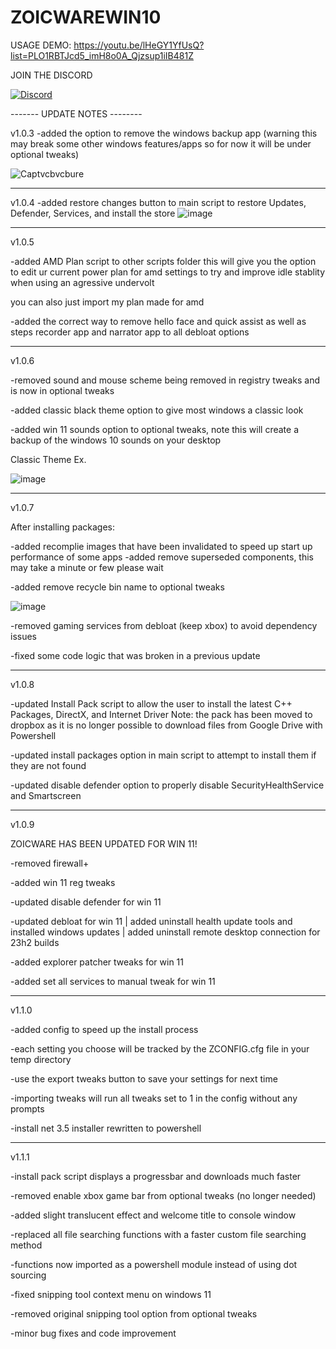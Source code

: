 # ZOICWAREWIN10

USAGE DEMO:
https://youtu.be/lHeGY1YfUsQ?list=PLO1RBTJcd5_imH8o0A_Qjzsup1iIB481Z



JOIN THE DISCORD

[![Discord](https://discordapp.com/api/guilds/1173717737017716777/widget.png?style=banner1)](https://discord.gg/VsC7XS5vgA)




------- UPDATE NOTES --------



v1.0.3
-added the option to remove the windows backup app (warning this may break some other windows features/apps so for now it will be under optional tweaks)

![Captvcbvcbure](https://github.com/zoicware/ZOICWAREWIN10/assets/118035521/b87e729b-11a2-4f7d-b9ae-253f8eaf8ab5)


----------------------------------------------------------------------------------------------


v1.0.4
-added restore changes button to main script to restore Updates, Defender, Services, and install the store
![image](https://github.com/zoicware/ZOICWAREWIN10/assets/118035521/8289d168-ca65-4b4b-a525-ea5e23e8ace9)


----------------------------------------------------------------------------------------------


v1.0.5

-added AMD Plan script to other scripts folder
  this will give you the option to edit ur current power plan for amd settings to try and improve idle stablity when using an agressive undervolt
  
  you can also just import my plan made for amd 
  
-added the correct way to remove hello face and quick assist as well as steps recorder app and narrator app to all debloat options



----------------------------------------------------------------------------------------------


v1.0.6

-removed sound and mouse scheme being removed in registry tweaks and is now in optional tweaks

-added classic black theme option to give most windows a classic look
  
-added win 11 sounds option to optional tweaks, note this will create a backup of the windows 10 sounds on your desktop

Classic Theme Ex.

![image](https://github.com/zoicware/ZOICWAREWIN10/assets/118035521/bf41ca6e-9d5c-41b4-86d0-cd805ea9a8fa)




----------------------------------------------------------------------------------------------


v1.0.7

After installing packages:

  -added recomplie images that have been invalidated to speed up start up performance of some apps
  -added remove superseded components, this may take a minute or few please wait

-added remove recycle bin name to optional tweaks

![image](https://github.com/zoicware/ZOICWAREWIN10/assets/118035521/3c6486eb-09d4-4282-af06-8e3004efbd9a)


-removed gaming services from debloat (keep xbox) to avoid dependency issues

-fixed some code logic that was broken in a previous update



----------------------------------------------------------------------------------------------



v1.0.8

-updated Install Pack script to allow the user to install the latest C++ Packages, DirectX, and Internet Driver
      Note: the pack has been moved to dropbox as it is no longer possible to download files from Google Drive with Powershell

-updated install packages option in main script to attempt to install them if they are not found

-updated disable defender option to properly disable SecurityHealthService and Smartscreen



----------------------------------------------------------------------------------------------



v1.0.9

ZOICWARE HAS BEEN UPDATED FOR WIN 11!

-removed firewall+

-added win 11 reg tweaks

-updated disable defender for win 11

-updated debloat for win 11
	 | added uninstall health update tools and installed windows updates
	 | added uninstall remote desktop connection for 23h2 builds
 
-added explorer patcher tweaks for win 11

-added set all services to manual tweak for win 11



----------------------------------------------------------------------------------------------




v1.1.0

-added config to speed up the install process

-each setting you choose will be tracked by the ZCONFIG.cfg file in your temp directory 

-use the export tweaks button to save your settings for next time

-importing tweaks will run all tweaks set to 1 in the config without any prompts

-install net 3.5 installer rewritten to powershell




----------------------------------------------------------------------------------------------



v1.1.1


-install pack script displays a progressbar and downloads much faster

-removed enable xbox game bar from optional tweaks (no longer needed)

-added slight translucent effect and welcome title to console window

-replaced all file searching functions with a faster custom file searching method

-functions now imported as a powershell module instead of using dot sourcing

-fixed snipping tool context menu on windows 11

-removed original snipping tool option from optional tweaks

-minor bug fixes and code improvement
